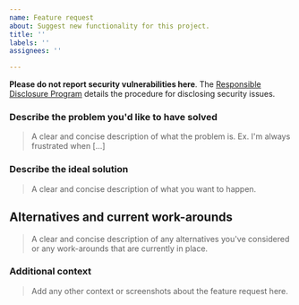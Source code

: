 ```yaml
---
name: Feature request
about: Suggest new functionality for this project.
title: ''
labels: ''
assignees: ''

---
```

**Please do not report security vulnerabilities here**. The [Responsible Disclosure Program](mailto:support@teritori.com) details the procedure for disclosing security issues.

### Describe the problem you'd like to have solved

> A clear and concise description of what the problem is. Ex. I'm always frustrated when [...]

### Describe the ideal solution

> A clear and concise description of what you want to happen.

## Alternatives and current work-arounds

> A clear and concise description of any alternatives you've considered or any work-arounds that are currently in place.

### Additional context

> Add any other context or screenshots about the feature request here.
